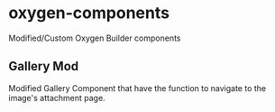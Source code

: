 # oxygen-components
Modified/Custom Oxygen Builder components

## Gallery Mod
Modified Gallery Component that have the function to navigate to the image's attachment page.
